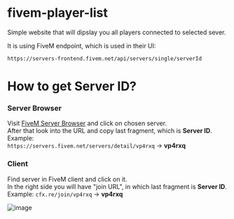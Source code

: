 # fivem-player-list

Simple website that will dipslay you all players connected to selected sever.

It is using FiveM endpoint, which is used in their UI:

```
https://servers-frontend.fivem.net/api/servers/single/serverId
```

# How to get Server ID?  
### Server Browser
Visit [FiveM Server Browser](https://servers.fivem.net/) and click on chosen server.  
After that look into the URL and copy last fragment, which is **Server ID**. Example:  
`https://servers.fivem.net/servers/detail/vp4rxq` -> **vp4rxq**
### Client
Find server in FiveM client and click on it.  
In the right side you will have "join URL", in which last fragment is **Server ID**. Example:
`cfx.re/join/vp4rxq` -> **vp4rxq**  
  
![image](https://github.com/igorovh/fivem-player-list/assets/37638480/cc4427f2-9fb0-4a9a-822b-db3344845b21)
